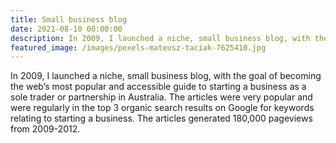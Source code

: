 ```yaml
---
title: Small business blog
date: 2021-08-10 00:00:00
description: In 2009, I launched a niche, small business blog, with the goal of becoming the web’s most popular and accessible guide to starting a business as a sole trader or partnership in Australia...
featured_image: /images/pexels-mateusz-taciak-7625410.jpg
---
```


In 2009, I launched a niche, small business blog, with the goal of becoming the web’s most popular and accessible guide to starting a business as a sole trader or partnership in Australia. The articles were very popular and were regularly in the top 3 organic search results on Google for keywords relating to starting a business. The articles generated 180,000 pageviews from 2009-2012.
